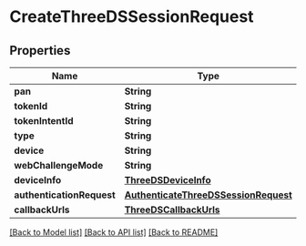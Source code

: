 # CreateThreeDSSessionRequest

## Properties
Name | Type | Description | Notes
------------ | ------------- | ------------- | -------------
**pan** | **String** |  | [optional] 
**tokenId** | **String** |  | [optional] 
**tokenIntentId** | **String** |  | [optional] 
**type** | **String** |  | [optional] 
**device** | **String** |  | [optional] 
**webChallengeMode** | **String** |  | [optional] 
**deviceInfo** | [**ThreeDSDeviceInfo**](ThreeDSDeviceInfo.md) |  | [optional] 
**authenticationRequest** | [**AuthenticateThreeDSSessionRequest**](AuthenticateThreeDSSessionRequest.md) |  | [optional] 
**callbackUrls** | [**ThreeDSCallbackUrls**](ThreeDSCallbackUrls.md) |  | [optional] 

[[Back to Model list]](../README.md#documentation-for-models) [[Back to API list]](../README.md#documentation-for-api-endpoints) [[Back to README]](../README.md)


